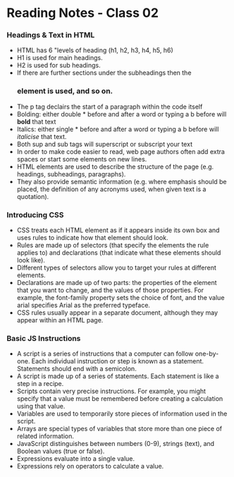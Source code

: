 # Reading Notes - Class 02

### Headings & Text in HTML
- HTML has 6 "levels of heading (h1, h2, h3, h4, h5, h6)
- H1 is used for main headings.
- H2 is used for sub headings.
- If there are further sections under the subheadings then the <h3> element is used, and so on.
- The p tag declairs the start of a paragraph within the code itself
- Bolding: either double * before and after a word or typing a b before will **bold** that text
- Italics: either single * before and after a word or typing a b before will *italicise* that text.
- Both sup and sub tags will superscript or subscript your text
- In order to make code easier to read, web page authors often add extra spaces or start some elements on new lines.
- HTML elements are used to describe the structure of the page (e.g. headings, subheadings, paragraphs).
- They also provide semantic information (e.g. where emphasis should be placed, the definition of any acronyms used, when given text is a quotation).

### Introducing CSS
- CSS treats each HTML element as if it appears inside its own box and uses rules to indicate how that element should look.
- Rules are made up of selectors (that specify the elements the rule applies to) and declarations (that indicate what these elements should look like).
- Different types of selectors allow you to target your rules at different elements.
- Declarations are made up of two parts: the properties of the element that you want to change, and the values of those properties. For example, the font-family property sets the choice of font, and the value arial specifies Arial as the preferred typeface.
- CSS rules usually appear in a separate document, although they may appear within an HTML page.

### Basic JS Instructions
- A script is a series of instructions that a computer can follow one-by-one. Each individual instruction or step is known as a statement. Statements should end with a semicolon.
- A script is made up of a series of statements. Each statement is like a step in a recipe.
- Scripts contain very precise instructions. For example, you might specify that a value must be remembered before creating a calculation using that value.
- Variables are used to temporarily store pieces of information used in the script.
- Arrays are special types of variables that store more than one piece of related information.
- JavaScript distinguishes between numbers (0-9),
strings (text), and Boolean values (true or false).
- Expressions evaluate into a single value.
- Expressions rely on operators to calculate a value.
